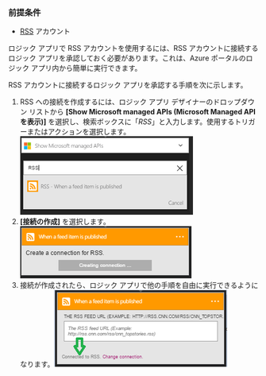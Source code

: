 ### 前提条件

- [RSS](https://wikipedia.org/wiki/RSS) アカウント  


ロジック アプリで RSS アカウントを使用するには、RSS アカウントに接続するロジック アプリを承認しておく必要があります。これは、Azure ポータルのロジック アプリ内から簡単に実行できます。

RSS アカウントに接続するロジック アプリを承認する手順を次に示します。
1. RSS への接続を作成するには、ロジック アプリ デザイナーのドロップダウン リストから **[Show Microsoft managed APIs (Microsoft Managed API を表示)]** を選択し、検索ボックスに「*RSS*」と入力します。使用するトリガーまたはアクションを選択します。![RSS の接続の作成手順](./media/connectors-create-api-rss/rss-1.png)  
2. **[接続の作成]** を選択します。![RSS の接続の作成手順](./media/connectors-create-api-rss/rss-2.png)  
3. 接続が作成されたら、ロジック アプリで他の手順を自由に実行できるようになります。![RSS の接続の作成手順](./media/connectors-create-api-rss/rss-3.png)  

<!---HONumber=AcomDC_0525_2016-->